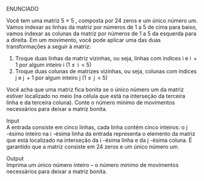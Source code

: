 ENUNCIADO  

Você tem uma matriz 5 × 5 , composta por 24 zeros e um único número um. Vamos indexar as linhas da matriz por números de 1 a 5 de cima para baixo, vamos indexar as colunas da matriz por números de 1 a 5 da esquerda para a direita. Em um movimento, você pode aplicar uma das duas transformações a seguir à matriz:

1. Troque duas linhas da matriz vizinhas, ou seja, linhas com índices i e i  + 1 por algum inteiro i (1 ≤  i  < 5)
2. Troque duas colunas de matrizes vizinhas, ou seja, colunas com índices j e j  + 1 por algum inteiro j (1 ≤  j  < 5)

Você acha que uma matriz fica bonita se o único número um da matriz estiver localizado no meio (na célula que está na interseção da terceira linha e da terceira coluna). Conte o número mínimo de movimentos necessários para deixar a matriz bonita.

   
Input  
A entrada consiste em cinco linhas, cada linha contém cinco inteiros: o j -ésimo inteiro na i -ésima linha da entrada representa o elemento da matriz que está localizado na interseção da i -ésima linha e da j -ésima coluna. É garantido que a matriz consiste em 24 zeros e um único número um.

Output  
Imprima um único número inteiro – o número mínimo de movimentos necessários para deixar a matriz bonita.
